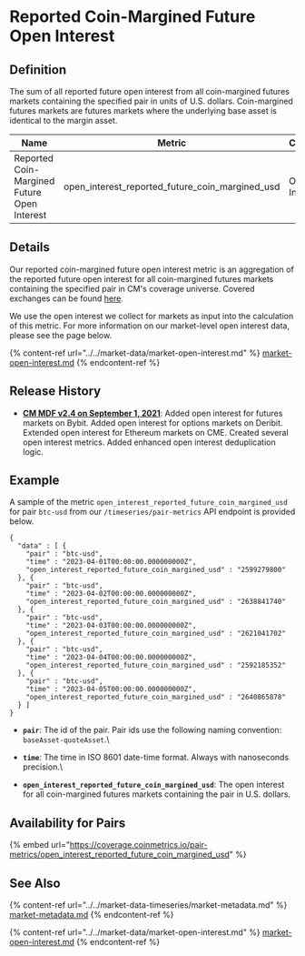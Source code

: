 # Reported Coin-Margined Future Open Interest

## Definition

The sum of all reported future open interest from all coin-margined futures markets containing the specified pair in units of U.S. dollars. Coin-margined futures markets are futures markets where the underlying base asset is identical to the margin asset.

| Name                                        | Metric                                                | Category      | Subcategory | Type | Unit | Frequency |
| ------------------------------------------- | ----------------------------------------------------- | ------------- | ----------- | ---- | ---- | --------- |
| Reported Coin-Margined Future Open Interest | open\_interest\_reported\_future\_coin\_margined\_usd | Open Interest | Future      | Sum  | USD  | 1h, 1d    |

## Details

Our reported coin-margined future open interest metric is an aggregation of the reported future open interest for all coin-margined futures markets containing the specified pair in CM's coverage universe. Covered exchanges can be found [here](../../exchanges/all-exchanges.md).

We use the open interest we collect for markets as input into the calculation of this metric. For more information on our market-level open interest data, please see the page below.

{% content-ref url="../../market-data/market-open-interest.md" %}
[market-open-interest.md](../../market-data/market-open-interest.md)
{% endcontent-ref %}

## Release History

* [**CM MDF v2.4 on September 1, 2021**](https://coinmetrics.io/cm-market-data-feed-v2-4-release-notes/): Added open interest for futures markets on Bybit. Added open interest for options markets on Deribit. Extended open interest for Ethereum markets on CME. Created several open interest metrics. Added enhanced open interest deduplication logic.

## Example

A sample of the metric `open_interest_reported_future_coin_margined_usd` for pair `btc-usd` from our `/timeseries/pair-metrics` API endpoint is provided below.

```
{
  "data" : [ {
    "pair" : "btc-usd",
    "time" : "2023-04-01T00:00:00.000000000Z",
    "open_interest_reported_future_coin_margined_usd" : "2599279800"
  }, {
    "pair" : "btc-usd",
    "time" : "2023-04-02T00:00:00.000000000Z",
    "open_interest_reported_future_coin_margined_usd" : "2638841740"
  }, {
    "pair" : "btc-usd",
    "time" : "2023-04-03T00:00:00.000000000Z",
    "open_interest_reported_future_coin_margined_usd" : "2621041702"
  }, {
    "pair" : "btc-usd",
    "time" : "2023-04-04T00:00:00.000000000Z",
    "open_interest_reported_future_coin_margined_usd" : "2592185352"
  }, {
    "pair" : "btc-usd",
    "time" : "2023-04-05T00:00:00.000000000Z",
    "open_interest_reported_future_coin_margined_usd" : "2640865878"
  } ]
}
```

* **`pair`**: The id of the pair. Pair ids use the following naming convention: `baseAsset-quoteAsset`.\

* **`time`**: The time in ISO 8601 date-time format. Always with nanoseconds precision.\

* **`open_interest_reported_future_coin_margined_usd`**: The open interest for all coin-margined futures markets containing the pair in U.S. dollars.

## Availability for Pairs

{% embed url="https://coverage.coinmetrics.io/pair-metrics/open_interest_reported_future_coin_margined_usd" %}

## See Also

{% content-ref url="../../market-data-timeseries/market-metadata.md" %}
[market-metadata.md](../../market-data-timeseries/market-metadata.md)
{% endcontent-ref %}

{% content-ref url="../../market-data/market-open-interest.md" %}
[market-open-interest.md](../../market-data/market-open-interest.md)
{% endcontent-ref %}
